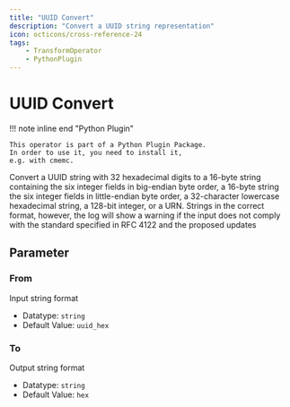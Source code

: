 ```yaml
---
title: "UUID Convert"
description: "Convert a UUID string representation"
icon: octicons/cross-reference-24
tags: 
    - TransformOperator
    - PythonPlugin
---
```

# UUID Convert
<!-- This file was generated - DO NOT CHANGE IT MANUALLY -->

!!! note inline end "Python Plugin"

    This operator is part of a Python Plugin Package.
    In order to use it, you need to install it,
    e.g. with cmemc.

Convert a UUID string with 32 hexadecimal digits to a 16-byte
    string containing the six integer fields in big-endian byte order, a 16-byte string
    the six integer fields in little-endian byte order, a 32-character lowercase
    hexadecimal string, a 128-bit integer, or a URN. Strings in the correct format,
    however, the log will show a warning if the input does not comply with the standard
    specified in RFC 4122 and the proposed updates

## Parameter

### From

Input string format

- Datatype: `string`
- Default Value: `uuid_hex`



### To

Output string format

- Datatype: `string`
- Default Value: `hex`



